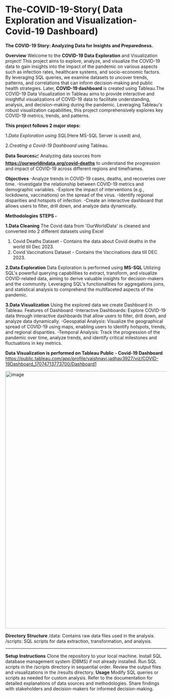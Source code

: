 # The-COVID-19-Story( Data Exploration and Visualization- Covid-19 Dashboard)
**The COVID-19 Story: Analyzing Data for Insights and Preparedness.**

**Overview**
Welcome to the **COVID-19 Data Exploration** and Visualization project! This project aims to explore, analyze, and visualize the COVID-19 data to gain insights into the impact of the pandemic on various aspects such as infection rates, healthcare systems, and socio-economic factors. By leveraging SQL queries, we examine datasets to uncover trends, patterns, and correlations that can inform decision-making and public health strategies.
Later, **COVID-19 dashboard** is created using Tableau.The COVID-19 Data Visualization in Tableau aims to provide interactive and insightful visualizations of COVID-19 data to facilitate understanding, analysis, and decision-making during the pandemic. Leveraging Tableau's robust visualization capabilities, this project comprehensively explores key COVID-19 metrics, trends, and patterns.

**This project follows 2 major steps:**

1.*Data Exploration using SQL*(Here MS-SQL Server is used) and,

2.*Creating a Covid-19 Dashboard* using Tableau.

**Data Sources📈**
Analyzing data sources from **https://ourworldindata.org/covid-deaths** to understand the progression and impact of COVID-19 across different regions and timeframes.

**Objectives**
-Analyze trends in COVID-19 cases, deaths, and recoveries over time.
-Investigate the relationship between COVID-19 metrics and demographic variables.
-Explore the impact of interventions (e.g., lockdowns, vaccinations) on the spread of the virus.
-Identify regional disparities and hotspots of infection.
-Create an interactive dashboard that allows users to filter, drill down, and analyze data dynamically.

**Methodologies**
**STEPS -**

**1.Data Cleaning**
The Covid data from 'OurWorldData' is  cleaned and converted into 2 different datasets using Excel 
1. Covid Deaths Dataset - Contains the data about Covid deaths in the world till Dec 2023.
2. Covid Vaccinations Dataset - Contains the Vaccinations data till DEC 2023.

**2.Data Exploration**
Data Exploration is performed using **MS-SQL**
Utilizing SQL's powerful querying capabilities to extract, transform, and visualize COVID-related data, aiming to derive valuable insights for decision-makers and the community. 
Leveraging SQL's functionalities for aggregations joins, and statistical analysis to comprehend the multifaceted aspects of the pandemic.

**3.Data Visualization**
Using the explored data we create Dashboard in Tableau.
Features of Dashboard
-Interactive Dashboards: Explore COVID-19 data through interactive dashboards that allow users to filter, drill down, and analyze data dynamically.
-Geospatial Analysis: Visualize the geographical spread of COVID-19 using maps, enabling users to identify hotspots, trends, and regional disparities.
-Temporal Analysis: Track the progression of the pandemic over time, analyze trends, and identify critical milestones and fluctuations in key metrics.

**Data Visualization is performed on Tableau Public - Covid-19 Dashboard**
https://public.tableau.com/app/profile/vaishnavi.jadhav3927/viz/COVID-19Dashboard_17074713773700/Dashboard1

<img width="801" alt="image" src="https://github.com/jadhavvaish/Covid-19-Data-Visualization/assets/81427041/d89fac8f-a6b4-4eb5-a4a6-a7e67de7372d">


**Directory Structure**
/data: Contains raw data files used in the analysis.
/scripts: SQL scripts for data extraction, transformation, and analysis.

------------------------------------------------------------------------------------------------------------------------------------------------------------------------------
**Setup Instructions**
Clone the repository to your local machine.
Install SQL database management system (DBMS) if not already installed.
Run SQL scripts in the /scripts directory in sequential order.
Review the output files and visualizations in the /results directory.
**Usage**
Modify SQL queries or scripts as needed for custom analysis.
Refer to the documentation for detailed explanations of data sources and methodologies.
Share findings with stakeholders and decision-makers for informed decision-making.





